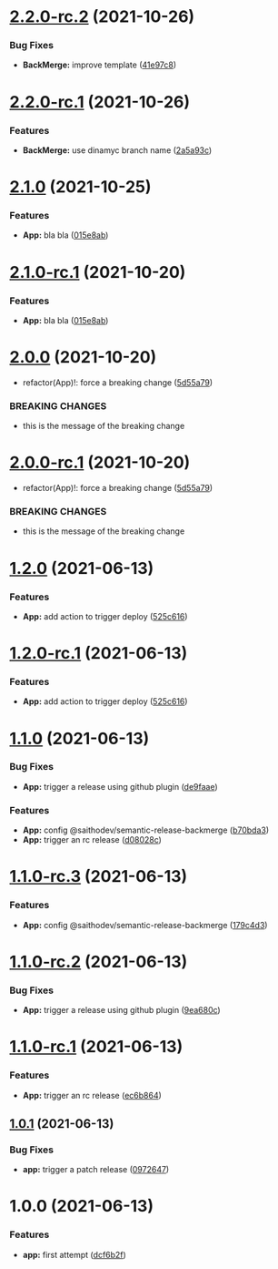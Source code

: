 # [2.2.0-rc.2](https://github.com/eseceve/semantic-release-test/compare/v2.2.0-rc.1...v2.2.0-rc.2) (2021-10-26)


### Bug Fixes

* **BackMerge:** improve template ([41e97c8](https://github.com/eseceve/semantic-release-test/commit/41e97c8f2d4bff77f89311d3ed7a144b768d17c1))

# [2.2.0-rc.1](https://github.com/eseceve/semantic-release-test/compare/v2.1.0...v2.2.0-rc.1) (2021-10-26)


### Features

* **BackMerge:** use dinamyc branch name ([2a5a93c](https://github.com/eseceve/semantic-release-test/commit/2a5a93cd116c2768685d41d4d7c60ab530657e1d))

# [2.1.0](https://github.com/eseceve/semantic-release-test/compare/v2.0.0...v2.1.0) (2021-10-25)


### Features

* **App:** bla bla ([015e8ab](https://github.com/eseceve/semantic-release-test/commit/015e8ab7b670f6264aec19c8d77c7ee4a3a8602e))

# [2.1.0-rc.1](https://github.com/eseceve/semantic-release-test/compare/v2.0.0...v2.1.0-rc.1) (2021-10-20)


### Features

* **App:** bla bla ([015e8ab](https://github.com/eseceve/semantic-release-test/commit/015e8ab7b670f6264aec19c8d77c7ee4a3a8602e))

# [2.0.0](https://github.com/eseceve/semantic-release-test/compare/v1.2.0...v2.0.0) (2021-10-20)


* refactor(App)!: force a breaking change ([5d55a79](https://github.com/eseceve/semantic-release-test/commit/5d55a79bd5c3d41bcef9ad2982c345ccc07bc697))


### BREAKING CHANGES

* this is the message of the breaking change

# [2.0.0-rc.1](https://github.com/eseceve/semantic-release-test/compare/v1.2.0...v2.0.0-rc.1) (2021-10-20)


* refactor(App)!: force a breaking change ([5d55a79](https://github.com/eseceve/semantic-release-test/commit/5d55a79bd5c3d41bcef9ad2982c345ccc07bc697))


### BREAKING CHANGES

* this is the message of the breaking change

# [1.2.0](https://github.com/eseceve/semantic-release-test/compare/v1.1.0...v1.2.0) (2021-06-13)


### Features

* **App:** add action to trigger deploy ([525c616](https://github.com/eseceve/semantic-release-test/commit/525c616cd8d90f465846fc8fce0b612c149efeaa))

# [1.2.0-rc.1](https://github.com/eseceve/semantic-release-test/compare/v1.1.0...v1.2.0-rc.1) (2021-06-13)


### Features

* **App:** add action to trigger deploy ([525c616](https://github.com/eseceve/semantic-release-test/commit/525c616cd8d90f465846fc8fce0b612c149efeaa))

# [1.1.0](https://github.com/eseceve/semantic-release-test/compare/v1.0.1...v1.1.0) (2021-06-13)


### Bug Fixes

* **App:** trigger a release using github plugin ([de9faae](https://github.com/eseceve/semantic-release-test/commit/de9faaec895fe25391ea5640cbdb2ce63e1cd0a5))


### Features

* **App:** config @saithodev/semantic-release-backmerge ([b70bda3](https://github.com/eseceve/semantic-release-test/commit/b70bda340a0c001c6c6513472e1da5a372bebdeb))
* **App:** trigger an rc release ([d08028c](https://github.com/eseceve/semantic-release-test/commit/d08028c401c8f3a25da56cdef30dcfc64a067c81))

# [1.1.0-rc.3](https://github.com/eseceve/semantic-release-test/compare/v1.1.0-rc.2...v1.1.0-rc.3) (2021-06-13)


### Features

* **App:** config @saithodev/semantic-release-backmerge ([179c4d3](https://github.com/eseceve/semantic-release-test/commit/179c4d39510c82369194ad88c7192373a7566a90))

# [1.1.0-rc.2](https://github.com/eseceve/semantic-release-test/compare/v1.1.0-rc.1...v1.1.0-rc.2) (2021-06-13)


### Bug Fixes

* **App:** trigger a release using github plugin ([9ea680c](https://github.com/eseceve/semantic-release-test/commit/9ea680ce5e324a9a9a377ac73ce2395dfe6ec09b))

# [1.1.0-rc.1](https://github.com/eseceve/semantic-release-test/compare/v1.0.1...v1.1.0-rc.1) (2021-06-13)


### Features

* **App:** trigger an rc release ([ec6b864](https://github.com/eseceve/semantic-release-test/commit/ec6b8649a930c83d574b5ee57aaf8c5d59eea445))

## [1.0.1](https://github.com/eseceve/semantic-release-test/compare/v1.0.0...v1.0.1) (2021-06-13)


### Bug Fixes

* **app:** trigger a patch release ([0972647](https://github.com/eseceve/semantic-release-test/commit/09726479e87df10664dc671880fdf9d7be5876d4))

# 1.0.0 (2021-06-13)


### Features

* **app:** first attempt ([dcf6b2f](https://github.com/eseceve/semantic-release-test/commit/dcf6b2f768a760e834ec97a564e767f4639864b1))
